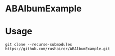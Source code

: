 # ABAlbumExample

# Usage

```shell
git clone --recurse-submodules https://github.com/rushairer/ABAlbumExample.git
```
